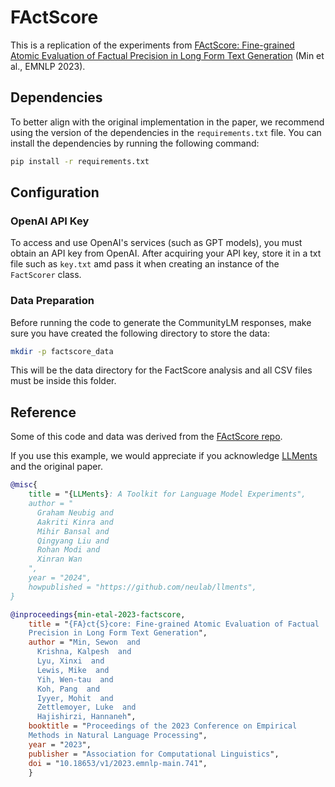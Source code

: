 # FActScore

This is a replication of the experiments from
[FActScore: Fine-grained Atomic Evaluation of Factual Precision in Long Form
Text Generation](https://aclanthology.org/2023.emnlp-main.741) (Min et al., EMNLP
2023).

## Dependencies

To better align with the original implementation in the paper,
we recommend using the version of the dependencies in the `requirements.txt` file.
You can install the dependencies by running the following command:

```bash
pip install -r requirements.txt
```

## Configuration

### OpenAI API Key

To access and use OpenAI's services (such as GPT models),
you must obtain an API key from OpenAI.
After acquiring your API key, store it in a txt file
such as `key.txt` amd pass it when creating an instance
of the `FactScorer` class.

### Data Preparation

Before running the code to generate the CommunityLM responses,
make sure you have created the following directory to store the data:

```bash
mkdir -p factscore_data
```

This will be the data directory for the FactScore analysis
and all CSV files must be inside this folder.

## Reference

Some of this code and data was derived from the
[FActScore repo](https://github.com/shmsw25/FActScore).

If you use this example, we would appreciate if you acknowledge
[LLMents](https://github.com/neulab/llments) and the original paper.

```bibtex
@misc{
    title = "{LLMents}: A Toolkit for Language Model Experiments",
    author = "
      Graham Neubig and
      Aakriti Kinra and
      Mihir Bansal and
      Qingyang Liu and
      Rohan Modi and
      Xinran Wan
    ",
    year = "2024",
    howpublished = "https://github.com/neulab/llments",
}
```

```bibtex
@inproceedings{min-etal-2023-factscore,
    title = "{FA}ct{S}core: Fine-grained Atomic Evaluation of Factual
    Precision in Long Form Text Generation",
    author = "Min, Sewon  and
      Krishna, Kalpesh  and
      Lyu, Xinxi  and
      Lewis, Mike  and
      Yih, Wen-tau  and
      Koh, Pang  and
      Iyyer, Mohit  and
      Zettlemoyer, Luke  and
      Hajishirzi, Hannaneh",
    booktitle = "Proceedings of the 2023 Conference on Empirical
    Methods in Natural Language Processing",
    year = "2023",
    publisher = "Association for Computational Linguistics",
    doi = "10.18653/v1/2023.emnlp-main.741",
    }
```
